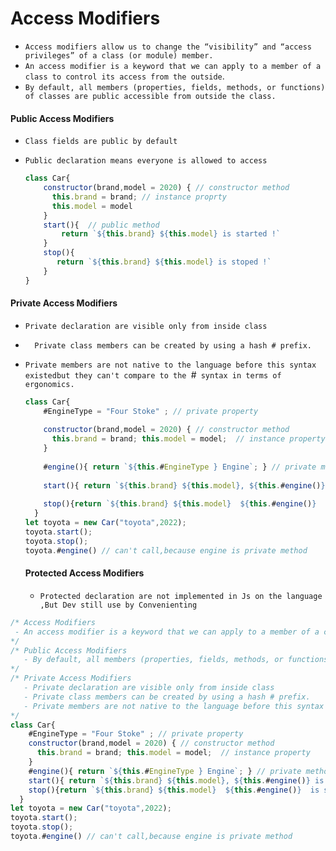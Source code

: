 # Access Modifiers

- `Access modifiers allow us to change the “visibility” and “access privileges” of a class (or module) member. `
- `An access modifier is a keyword that we can apply to a member of a class to control its access from the outside`.
- `By default, all members (properties, fields, methods, or functions) of classes are public accessible from outside the class.`







#### Public Access Modifiers

- `Class fields are public by default`

- `Public declaration means everyone is allowed to access`

  ```js
  class Car{
      constructor(brand,model = 2020) { // constructor method
        this.brand = brand; // instance proprty
        this.model = model
      } 
      start(){  // public method
          return `${this.brand} ${this.model} is started !`
      }
      stop(){
         return `${this.brand} ${this.model} is stoped !`
      }
  }
  ```

  



#### Private Access Modifiers

- `Private declaration are visible only from inside class`

- `  Private class members can be created by using a hash # prefix.`

- `Private members are not native to the language before this syntax existedbut they can't compare to the `#` syntax in terms of ergonomics.`

  ```js
  class Car{
      #EngineType = "Four Stoke" ; // private property
      
      constructor(brand,model = 2020) { // constructor method
        this.brand = brand; this.model = model;  // instance property
      } 
      
      #engine(){ return `${this.#EngineType } Engine`; } // private method
      
      start(){ return `${this.brand} ${this.model}, ${this.#engine()} is started !` }  // public method
      
      stop(){return `${this.brand} ${this.model}  ${this.#engine()}  is stoped !` }  // public method
    }
  let toyota = new Car("toyota",2022);
  toyota.start();
  toyota.stop(); 
  toyota.#engine() // can't call,because engine is private method
  ```





  #### Protected Access Modifiers

  - `Protected declaration are not implemented in Js on the language ,But Dev still use by Convenienting`





```js
/* Access Modifiers
 - An access modifier is a keyword that we can apply to a member of a class to control its access and        visibility from the outside.
*/
/* Public Access Modifiers
   - By default, all members (properties, fields, methods, or functions) of classes are public accessible      from outside the class.
*/
/* Private Access Modifiers
   - Private declaration are visible only from inside class
   - Private class members can be created by using a hash # prefix.
   - Private members are not native to the language before this syntax existedbut they can't compare to        the # syntax in terms of ergonomics
*/
class Car{
    #EngineType = "Four Stoke" ; // private property
    constructor(brand,model = 2020) { // constructor method
      this.brand = brand; this.model = model;  // instance property
    } 
    #engine(){ return `${this.#EngineType } Engine`; } // private method
    start(){ return `${this.brand} ${this.model}, ${this.#engine()} is started !` }  // public method
    stop(){return `${this.brand} ${this.model}  ${this.#engine()}  is stoped !` }  // public method
  }
let toyota = new Car("toyota",2022);
toyota.start();
toyota.stop(); 
toyota.#engine() // can't call,because engine is private method
```



